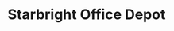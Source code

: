 ---
title: "Starbright Office Depot"
url: /general-santos/starbright-office-depot/
shop: Schreibwaren
---